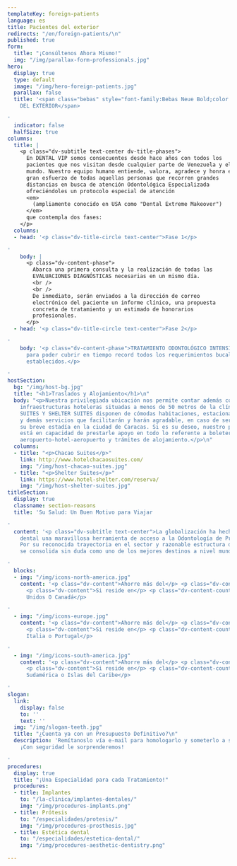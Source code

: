 ```yaml
---
templateKey: foreign-patients
language: es
title: Pacientes del exterior
redirects: "/en/foreign-patients/\n"
published: true
form:
  title: "¡Consúltenos Ahora Mismo!"
  img: "/img/parallax-form-professionals.jpg"
hero:
  display: true
  type: default
  image: "/img/hero-foreign-patients.jpg"
  parallax: false
  title: '<span class="bebas" style="font-family:Bebas Neue Bold;color:white;font-weight:lighter">PACIENTES
    DEL EXTERIOR</span>

'
  indicator: false
  halfSize: true
columns:
  title: |
    <p class="dv-subtitle text-center dv-title-phases">
      En DENTAL VIP somos consecuentes desde hace años con todos los
      pacientes que nos visitan desde cualquier parte de Venezuela y el
      mundo. Nuestro equipo humano entiende, valora, agradece y honra el
      gran esfuerzo de todas aquellas personas que recorren grandes
      distancias en busca de atención Odontológica Especializada
      ofreciéndoles un protocolo especial de atención
      <em>
        (ampliamente conocido en USA como "Dental Extreme Makeover")
      </em>
      que contempla dos fases:
    </p>
  columns:
  - head: '<p class="dv-title-circle text-center">Fase 1</p>

'
    body: |
      <p class="dv-content-phase">
        Abarca una primera consulta y la realización de todas las
        EVALUACIONES DIAGNÓSTICAS necesarias en un mismo día.
        <br />
        <br />
        De inmediato, serán enviados a la dirección de correo
        electrónico del paciente un informe clínico, una propuesta
        concreta de tratamiento y un estimado de honorarios
        profesionales.
      </p>
  - head: '<p class="dv-title-circle text-center">Fase 2</p>

'
    body: '<p class="dv-content-phase">TRATAMIENTO ODONTOLÓGICO INTENSIVO y multidisciplinario
      para poder cubrir en tiempo record todos los requerimientos bucales previamente
      establecidos.</p>

'
hostSection:
  bg: "/img/host-bg.jpg"
  title: "<h1>Traslados y Alojamiento</h1>\n"
  body: "<p>Nuestra privilegiada ubicación nos permite contar además con dos excelentes
    infraestructuras hoteleras situadas a menos de 50 metros de la clínica. CHACAO
    SUITES Y SHELTER SUITES disponen de cómodas habitaciones, estacionamiento, restaurantes
    y demás servicios que facilitarán y harán agradable, en caso de ser necesaria,
    su breve estadía en la ciudad de Caracas. Si es su deseo, nuestro personal administrativo
    está en capacidad de prestarle apoyo en todo lo referente a boletería aérea, traslados
    aeropuerto-hotel-aeropuerto y trámites de alojamiento.</p>\n"
  columns:
  - title: "<p>Chacao Suites</p>"
    link: http://www.hotelchacaosuites.com/
    img: "/img/host-chacao-suites.jpg"
  - title: "<p>Shelter Suites</p>"
    link: https://www.hotel-shelter.com/reserva/
    img: "/img/host-shelter-suites.jpg"
titleSection:
  display: true
  classname: section-reasons
  title: 'Su Salud: Un Buen Motivo para Viajar

'
  content: '<p class="dv-subtitle text-center">La globalización ha hecho del turismo
    dental una maravillosa herramienta de acceso a la Odontología de Primer Nivel.
    Por su reconocida trayectoria en el sector y razonable estructura de costes, Venezuela
    se consolida sin duda como uno de los mejores destinos a nivel mundial.</p>

'
  blocks:
  - img: "/img/icons-north-america.jpg"
    content: '<p class="dv-content">Ahorre más del</p> <p class="dv-content-number">70%</p>
      <p class="dv-content">Si reside en</p> <p class="dv-content-country">Estados
      Unidos O Canadá</p>

'
  - img: "/img/icons-europe.jpg"
    content: '<p class="dv-content">Ahorre más del</p> <p class="dv-content-number">50%</p>
      <p class="dv-content">Si reside en</p> <p class="dv-content-country">España,
      Italia o Portugal</p>

'
  - img: "/img/icons-south-america.jpg"
    content: '<p class="dv-content">Ahorre más del</p> <p class="dv-content-number">50%</p>
      <p class="dv-content">Si reside en</p> <p class="dv-content-country">Centro,
      Sudamérica o Islas del Caribe</p>

'
slogan:
  link:
    display: false
    to: ''
    text: ''
  img: "/img/slogan-teeth.jpg"
  title: "¿Cuenta ya con un Presupuesto Definitivo?\n"
  description: 'Remítanoslo vía e-mail para homologarlo y someterlo a su consideración.
    ¡Con seguridad le sorprenderemos!

'
procedures:
  display: true
  title: "¡Una Especialidad para cada Tratamiento!"
  procedures:
  - title: Implantes
    to: "/la-clinica/implantes-dentales/"
    img: "/img/procedures-implants.png"
  - title: Prótesis
    to: "/especialidades/protesis/"
    img: "/img/procedures-prosthesis.jpg"
  - title: Estética dental
    to: "/especialidades/estetica-dental/"
    img: "/img/procedures-aesthetic-dentistry.png"

---
```

